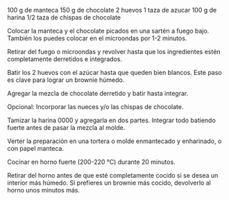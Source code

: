 100 g de manteca
150 g de chocolate
2 huevos
1 taza de azucar
100 g de harina
1/2 taza de chispas de chocolate

Colocar la manteca y el chocolate picados en una sartén a fuego bajo. También los puedes colocar en el microondas por 1-2 minutos.

Retirar del fuego o microondas y revolver hasta que los ingredientes estén completamente derretidos e integrados.

Batir los 2 huevos con el azúcar hasta que queden bien blancos. Este paso es clave para lograr un brownie húmedo.

Agregar la mezcla de chocolate derretido y batir hasta integrar.

Opcional: Incorporar las nueces y/o las chispas de chocolate.

Tamizar la harina 0000 y agregarla en dos partes. Integrar todo batiendo fuerte antes de pasar la mezcla al molde.

Verter la preparación en una tortera o molde enmantecado y enharinado, o con papel manteca.

Cocinar en horno fuerte (200-220 °C) durante 20 minutos.

Retirar del horno antes de que esté completamente cocido si se desea un interior más húmedo. Si prefieres un brownie más cocido, devolverlo al horno unos minutos más.